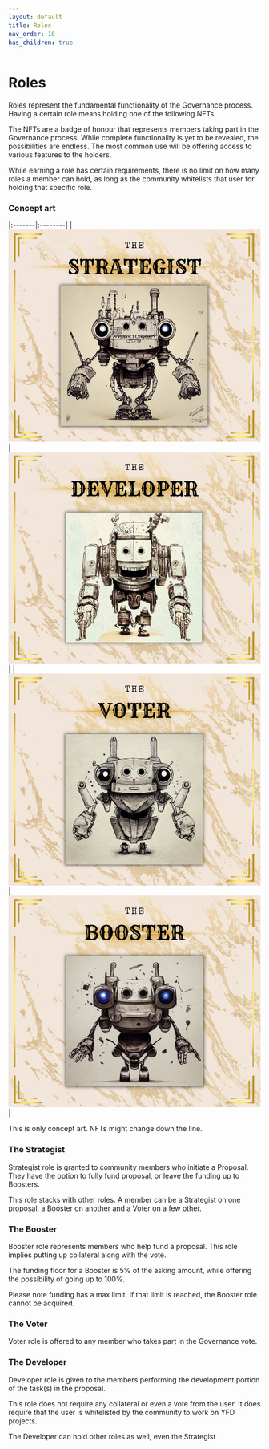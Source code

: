 ```yaml
---
layout: default
title: Roles
nav_order: 10
has_children: true
---
```



Roles
=====

Roles represent the fundamental functionality of the Governance process. Having a certain role means holding one of the following NFTs.

The NFTs are a badge of honour that represents members taking part in the Governance process. While complete functionality is yet to be revealed, the possibilities are endless. The most common use will be offering access to various features to the holders.

While earning a role has certain requirements, there is no limit on how many roles a member can hold, as long as the community whitelists that user for holding that specific role.

### Concept art

|:-------|:--------|
| ![](/assets/images/learn/role/strategist.png) | ![](/assets/images/learn/role/developer.png) |
| ![](/assets/images/learn/role/voter.png) | ![](/assets/images/learn/role/booster.png) |


This is only concept art. NFTs might change down the line.

### The Strategist

Strategist role is granted to community members who initiate a Proposal. They have the option to fully fund proposal, or leave the funding up to Boosters.

This role stacks with other roles. A member can be a Strategist on one proposal, a Booster on another and a Voter on a few other.

### The Booster

Booster role represents members who help fund a proposal. This role implies putting up collateral along with the vote.

The funding floor for a Booster is 5% of the asking amount, while offering the possibility of going up to 100%.

Please note funding has a max limit. If that limit is reached, the Booster role cannot be acquired.

### The Voter

Voter role is offered to any member who takes part in the Governance vote.

### The Developer

Developer role is given to the members performing the development portion of the task(s) in the proposal.

This role does not require any collateral or even a vote from the user. It does require that the user is whitelisted by the community to work on YFD projects.

The Developer can hold other roles as well, even the Strategist

